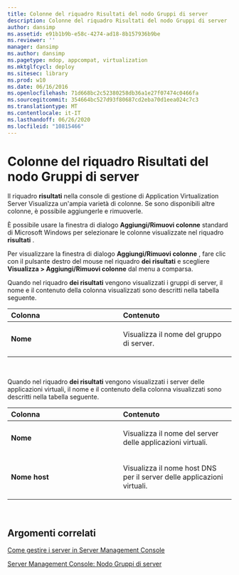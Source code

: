 ```yaml
---
title: Colonne del riquadro Risultati del nodo Gruppi di server
description: Colonne del riquadro Risultati del nodo Gruppi di server
author: dansimp
ms.assetid: e91b1b9b-e58c-4274-ad18-8b157936b9be
ms.reviewer: ''
manager: dansimp
ms.author: dansimp
ms.pagetype: mdop, appcompat, virtualization
ms.mktglfcycl: deploy
ms.sitesec: library
ms.prod: w10
ms.date: 06/16/2016
ms.openlocfilehash: 71d668bc2c52380258db36a1e27f07474c0466fa
ms.sourcegitcommit: 354664bc527d93f80687cd2eba70d1eea024c7c3
ms.translationtype: MT
ms.contentlocale: it-IT
ms.lasthandoff: 06/26/2020
ms.locfileid: "10815466"
---
```

# Colonne del riquadro Risultati del nodo Gruppi di server


Il riquadro **risultati** nella console di gestione di Application Virtualization Server Visualizza un'ampia varietà di colonne. Se sono disponibili altre colonne, è possibile aggiungerle e rimuoverle.

È possibile usare la finestra di dialogo **Aggiungi/Rimuovi colonne** standard di Microsoft Windows per selezionare le colonne visualizzate nel riquadro **risultati** .

Per visualizzare la finestra di dialogo **Aggiungi/Rimuovi colonne** , fare clic con il pulsante destro del mouse nel riquadro **dei risultati** e scegliere **Visualizza &gt; Aggiungi/Rimuovi colonne** dal menu a comparsa.

Quando nel riquadro **dei risultati** vengono visualizzati i gruppi di server, il nome e il contenuto della colonna visualizzati sono descritti nella tabella seguente.

<table>
<colgroup>
<col width="50%" />
<col width="50%" />
</colgroup>
<thead>
<tr class="header">
<th align="left">Colonna</th>
<th align="left">Contenuto</th>
</tr>
</thead>
<tbody>
<tr class="odd">
<td align="left"><p><strong>Nome</strong></p></td>
<td align="left"><p>Visualizza il nome del gruppo di server.</p></td>
</tr>
</tbody>
</table>

 

Quando nel riquadro **dei risultati** vengono visualizzati i server delle applicazioni virtuali, il nome e il contenuto della colonna visualizzati sono descritti nella tabella seguente.

<table>
<colgroup>
<col width="50%" />
<col width="50%" />
</colgroup>
<thead>
<tr class="header">
<th align="left">Colonna</th>
<th align="left">Contenuto</th>
</tr>
</thead>
<tbody>
<tr class="odd">
<td align="left"><p><strong>Nome</strong></p></td>
<td align="left"><p>Visualizza il nome del server delle applicazioni virtuali.</p></td>
</tr>
<tr class="even">
<td align="left"><p><strong>Nome host</strong></p></td>
<td align="left"><p>Visualizza il nome host DNS per il server delle applicazioni virtuali.</p></td>
</tr>
</tbody>
</table>

 

## Argomenti correlati


[Come gestire i server in Server Management Console](how-to-manage-servers-in-the-server-management-console.md)

[Server Management Console: Nodo Gruppi di server](server-management-console-server-groups-node.md)

 

 





